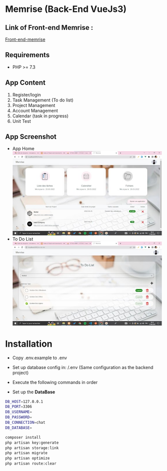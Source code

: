 # Memrise (Back-End VueJs3)</h1>

## Link of Front-end Memrise : 
<a href="https://github.com/arwa-lemaalem-dev/front-end-memrise">Front-end-memrise</a>
## Requirements

-   PHP >= 7.3

## App Content

<ol>
    <li>Register/login</li>
    <li>Task Management (To do list)</li>
    <li>Project Management</li>
    <li>Account Management</li>
    <li>Calendar (task in progress)</li>
    <li>Unit Test</li>
</ol>

## App Screenshot
<ul>
    <li>App Home</li>
    <img src="public\assets\screenshot_app\app_home.png">
    <li>To Do List</li>
    <img src="public\assets\screenshot_app\todolist.png">
</ul>

# Installation

 * Copy .env.example to .env
 * Set up database config in: /.env (Same configuration as the backend project)

 * Execute the following commands in order
  
  * Set up the **DataBase**
``` bash
DB_HOST=127.0.0.1
DB_PORT=3306
DB_USERNAME=
DB_PASSWORD=
DB_CONNECTION=chat
DB_DATABASE=
```

``` bash
composer install
php artisan key:generate
php artisan storage:link
php artisan migrate 
php artisan optimize
php artisan route:clear
```




 